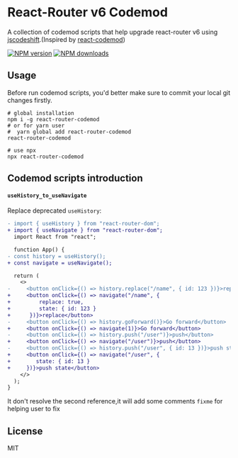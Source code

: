 
# React-Router v6 Codemod

A collection of codemod scripts that help upgrade react-router v6 using [jscodeshift](https://github.com/facebook/jscodeshift).(Inspired by [react-codemod](https://github.com/reactjs/react-codemod))

[![NPM version](https://img.shields.io/npm/v/react-router-codemod)](https://www.npmjs.com/package/react-router-codemod)
[![NPM downloads](https://img.shields.io/npm/dw/react-router-codemod)](https://www.npmjs.com/package/react-router-codemod)

## Usage

Before run codemod scripts, you'd better make sure to commit your local git changes firstly.

```shell
# global installation
npm i -g react-router-codemod
# or for yarn user
#  yarn global add react-router-codemod
react-router-codemod

# use npx
npx react-router-codemod
```

## Codemod scripts introduction

#### `useHistory_to_useNavigate`

Replace deprecated `useHistory`:

```diff
- import { useHistory } from "react-router-dom";
+ import { useNavigate } from "react-router-dom";
  import React from "react";

  function App() {
- const history = useHistory();
+ const navigate = useNavigate();

  return (
    <>
-     <button onClick={() => history.replace("/name", { id: 123 })}>replace</button>
+     <button onClick={() => navigate("/name", {
+         replace: true,
+         state: { id: 123 }
+      })}>replace</button>
-     <button onClick={() => history.goForward()}>Go forward</button>
+     <button onClick={() => navigate(1)}>Go forward</button>
-     <button onClick={() => history.push("/user")}>push</button>
+     <button onClick={() => navigate("/user")}>push</button>
-     <button onClick={() => history.push("/user", { id: 13 })}>push state</button>
+     <button onClick={() => navigate("/user", {
+        state: { id: 13 }
+     })}>push state</button>
    </>
  );
}
```

It don't resolve the second reference,it will add some comments `fixme` for helping user to fix 

## License

MIT
